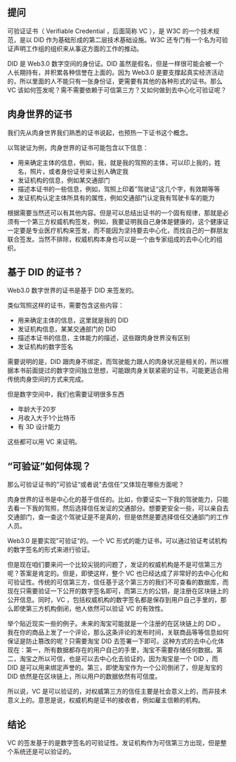 ## 提问

可验证证书（ Verifiable Credential ，后面简称 VC ），是 W3C 的一个技术规范，是以 DID 作为基础形成的第二层技术基础设施。W3C 还专门有一个名为可验证声明工作组的组织来从事这方面的工作的推动。

DID 是 Web3.0 数字空间的身份证。DID 虽然是假名，但是一样很可能会被一个人长期持有，并积累各种信誉在上面的。因为 Web3.0 是要支撑起真实经济活动的，所以里面的人不能只有一张身份证，更需要有其他的各种形式的证书。那么 VC 该如何签发呢？需不需要依赖于可信第三方？又如何做到去中心化可验证呢？

## 肉身世界的证书

我们先从肉身世界我们熟悉的证书说起，也预热一下证书这个概念。

以驾驶证为例，肉身世界的证书可能包含以下信息：

  - 用来确定主体的信息，例如，我，就是我的驾照的主体，可以印上我的，姓名，照片，或者身份证号来让别人确定我
  - 发证机构的信息，例如某交通部门
  - 描述本证书的一些信息，例如，驾照上印着”驾驶证“这几个字，有效期等等
  - 发证机构认定主体所具有的属性，例如交通部门认定我有驾驶卡车的能力

根据需要当然还可以有其他内容。但是可以总结出证书的一个固有规律，那就是必须有一个第三方权威机构签发，例如，我要证明我自己身体是健康的，这个健康证一定要是专业医疗机构来签发，而不能因为坚持要去中心化，而找自己的一群朋友联合签发。当然不排除，权威机构本身也可以是一个由专家组成的去中心化的组织。

## 基于 DID 的证书？

Web3.0 数字世界的证书是基于 DID 来签发的。

类似驾照这样的证书，需要包含这些内容：

- 用来确定主体的信息，这里就是我的 DID 
- 发证机构信息，某某交通部门的 DID 
- 描述本证书的信息，主体能力的描述，这些跟肉身世界没有区别
- 发证机构的数字签名

需要说明的是，DID 跟肉身不绑定，而驾驶能力跟人的肉身状况是相关的，所以根据本书前面提过的数字空间独立思想，可能跟肉身关联紧密的证书，可能更适合用传统肉身空间的方式来完成。

但是数字空间中，我们也需要证明很多东西

- 年龄大于20岁
- 月收入大于1个比特币
- 有 3D 设计能力

这些都可以用 VC 来证明。

## “可验证”如何体现？

那么可验证证书的”可验证“或者说”去信任“又体现在哪些方面呢？

肉身世界的证书是中心化的基于信任的。比如，你要证实一下我的驾驶能力，只能去看一下我的驾照，然后选择信任发证的交通部分。想要更安全一些，可以亲自去交通部门，查一查这个驾驶证是不是真的，但是依然是要选择信任交通部门的工作人员。

Web3.0 是要实现”可验证“的。一个 VC 形式的能力证书，可以通过验证考试机构的数字签名的形式来进行验证。

但是现在咱们要来问一个比较尖锐的问题了，发证的权威机构是不是可信第三方呢？答案是肯定的。但是，即使这样，整个 VC 也已经达成了非常好的去中心化和可验证性。传统的可信第三方，信任基于这个第三方的我们不可查看的数据库，而现在只需要验证一下公开的数字签名即可，而第三方的公钥，是注册在区块链上的公开信息。同时，VC ，包括权威机构的数字签名都是保存到用户自己手里的，那么即使第三方机构倒闭，他人依然可以验证 VC 的有效性。

举个贴近现实一些的例子。未来的淘宝可能就是一个注册的在区块链上的 DID 。我在你的商品上发了一个评论，那么这条评论的发布时间，关联商品等等信息如何保证是防止篡改的呢？只需要淘宝 DID 去签署一下即可。这种方式的去中心化体现在：第一，所有数据都存在的用户自己的手里，淘宝不需要存储任何数据。第二，淘宝之所以可信，也是可以去中心化去验证的，因为淘宝是一个 DID ，而 DID 是可以用来绑定声誉的。第三，即使淘宝作为一个公司倒闭了，但是淘宝的 DID 依然是在区块链上，所以用户的数据依然有可信度。

所以说，VC 是可以验证的，对权威第三方的信任主要是社会意义上的，而非技术意义上的。意思是说，权威机构是证书的接收者，例如雇主信赖的机构。

## 结论

VC 的签发基于的是数字签名的可验证性。发证机构作为可信第三方出现，但是整个系统还是可以验证的。
